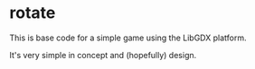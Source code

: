 # rotate
This is base code for a simple game using the LibGDX platform.

It's very simple in concept and (hopefully) design.